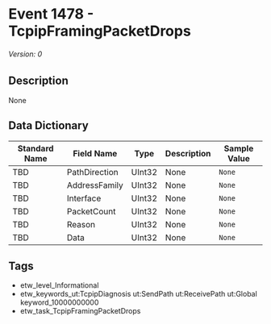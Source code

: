 # Event 1478 - TcpipFramingPacketDrops
###### Version: 0

## Description
None

## Data Dictionary
|Standard Name|Field Name|Type|Description|Sample Value|
|---|---|---|---|---|
|TBD|PathDirection|UInt32|None|`None`|
|TBD|AddressFamily|UInt32|None|`None`|
|TBD|Interface|UInt32|None|`None`|
|TBD|PacketCount|UInt32|None|`None`|
|TBD|Reason|UInt32|None|`None`|
|TBD|Data|UInt32|None|`None`|

## Tags
* etw_level_Informational
* etw_keywords_ut:TcpipDiagnosis ut:SendPath ut:ReceivePath ut:Global keyword_10000000000
* etw_task_TcpipFramingPacketDrops